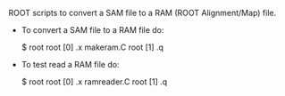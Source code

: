 ROOT scripts to convert a SAM file to a RAM (ROOT Alignment/Map) file.

  - To convert a SAM file to a RAM file do:

    $ root
    root [0] .x makeram.C
    root [1] .q

 - To test read a RAM file do:

    $ root
    root [0] .x ramreader.C
    root [1] .q
